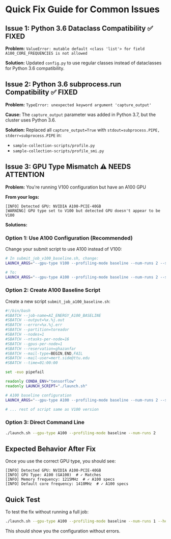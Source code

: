 # Quick Fix Guide for Common Issues

## Issue 1: Python 3.6 Dataclass Compatibility ✅ FIXED
**Problem:** `ValueError: mutable default <class 'list'> for field A100_CORE_FREQUENCIES is not allowed`

**Solution:** Updated `config.py` to use regular classes instead of dataclasses for Python 3.6 compatibility.

## Issue 2: Python 3.6 subprocess.run Compatibility ✅ FIXED
**Problem:** `TypeError: unexpected keyword argument 'capture_output'`

**Cause:** The `capture_output` parameter was added in Python 3.7, but the cluster uses Python 3.6.

**Solution:** Replaced all `capture_output=True` with `stdout=subprocess.PIPE, stderr=subprocess.PIPE` in:
- `sample-collection-scripts/profile.py`
- `sample-collection-scripts/profile_smi.py`

## Issue 3: GPU Type Mismatch ⚠️ NEEDS ATTENTION
**Problem:** You're running V100 configuration but have an A100 GPU

**From your logs:**
```
[INFO] Detected GPU: NVIDIA A100-PCIE-40GB
[WARNING] GPU type set to V100 but detected GPU doesn't appear to be V100
```

**Solutions:**

### Option 1: Use A100 Configuration (Recommended)
Change your submit script to use A100 instead of V100:

```bash
# In submit_job_v100_baseline.sh, change:
LAUNCH_ARGS="--gpu-type V100 --profiling-mode baseline --num-runs 2 --sleep-interval 1"

# To:
LAUNCH_ARGS="--gpu-type A100 --profiling-mode baseline --num-runs 2 --sleep-interval 1"
```

### Option 2: Create A100 Baseline Script
Create a new script `submit_job_a100_baseline.sh`:

```bash
#!/bin/bash
#SBATCH --job-name=AI_ENERGY_A100_BASELINE
#SBATCH --output=%x.%j.out
#SBATCH --error=%x.%j.err
#SBATCH --partition=toreador
#SBATCH --nodes=1
#SBATCH --ntasks-per-node=16
#SBATCH --gpus-per-node=1
#SBATCH --reservation=ghazanfar
#SBATCH --mail-type=BEGIN,END,FAIL
#SBATCH --mail-user=mert.side@ttu.edu
#SBATCH --time=01:00:00

set -euo pipefail

readonly CONDA_ENV="tensorflow"
readonly LAUNCH_SCRIPT="./launch.sh"

# A100 baseline configuration
LAUNCH_ARGS="--gpu-type A100 --profiling-mode baseline --num-runs 2 --sleep-interval 1"

# ... rest of script same as V100 version
```

### Option 3: Direct Command Line
```bash
./launch.sh --gpu-type A100 --profiling-mode baseline --num-runs 2
```

## Expected Behavior After Fix

Once you use the correct GPU type, you should see:
```
[INFO] Detected GPU: NVIDIA A100-PCIE-40GB
[INFO] GPU Type: A100 (GA100)  # ✓ Matches
[INFO] Memory frequency: 1215MHz  # ✓ A100 specs
[INFO] Default core frequency: 1410MHz  # ✓ A100 specs
```

## Quick Test

To test the fix without running a full job:
```bash
./launch.sh --gpu-type A100 --profiling-mode baseline --num-runs 1 --help
```

This should show you the configuration without errors.
